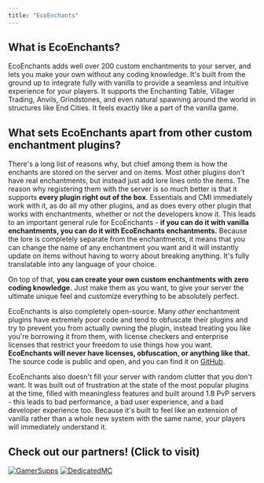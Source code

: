 ```yaml
---
title: "EcoEnchants"
---
```


## What is EcoEnchants?

EcoEnchants adds well over 200 custom enchantments to your server, and lets you make your own without any coding knowledge. It's built from the ground up to integrate fully with vanilla to provide a seamless and intuitive experience for your players. It supports the Enchanting Table, Villager Trading, Anvils, Grindstones, and even natural spawning around the world in structures like End Cities. It feels exactly like a part of the vanilla game.

## What sets EcoEnchants apart from other custom enchantment plugins?

There's a long list of reasons why, but chief among them is how the enchants are stored on the server and on items. Most other plugins don't have real enchantments, but instead just add lore lines onto the items. The reason why registering them with the server is so much better is that it supports **every plugin right out of the box**. Essentials and CMI immediately work with it, as do all my other plugins, and as does every other plugin that works with enchantments, whether or not the developers know it. This leads to an important general rule for EcoEnchants - **if you can do it with vanilla enchantments, you can do it with EcoEnchants enchantments.** Because the lore is completely separate from the enchantments, it means that you can change the name of any enchantment you want and it will instantly update on items without having to worry about breaking anything. It's fully translatable into any language of your choice.

On top of that, **you can create your own custom enchantments with zero coding knowledge.** Just make them as you want, to give your server the ultimate unique feel and customize everything to be absolutely perfect.

EcoEnchants is also completely open-source. Many *other* enchantment plugins have extremely poor code and tend to obfuscate their plugins and try to prevent you from actually owning the plugin, instead treating you like you're borrowing it from them, with license checkers and enterprise licenses that restrict your freedom to use things how you want. **EcoEnchants will never have licenses, obfuscation, or anything like that.** The source code is public and open, and you can find it on [GitHub](https://github.com/Auxilor/EcoEnchants).

EcoEnchants also doesn't fill your server with random clutter that you don't want. It was built out of frustration at the state of the most popular plugins at the time, filled with meaningless features and built around 1.8 PvP servers - this leads to bad performance, a bad user experience, and a bad developer experience too. Because it's built to feel like an extension of vanilla rather than a whole new system with the same name, your players will immediately understand it.

## Check out our partners! (Click to visit)

[![GamerSupps](https://i.imgur.com/7mFhlQO.png)](http://gamersupps.gg/discount/Auxilor?afmc=Auxilor)
[![DedicatedMC](https://i.imgur.com/x9aeH38.png)](https://dedimc.promo/Auxilor)